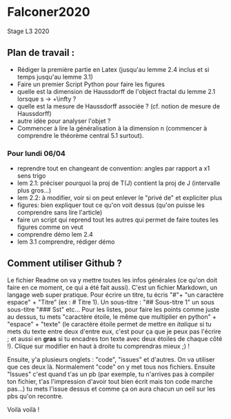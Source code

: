 # Falconer2020
Stage L3 2020

## Plan de travail :

* Rédiger la première partie en Latex (jusqu'au lemme 2.4 inclus et si temps jusqu'au lemme 3.1)
* Faire un premier Script Python pour faire les figures
* quelle est la dimension de Haussdorff de l'object fractal du lemme 2.1 lorsque s -> +\infty ?
* quelle est la mesure de Haussdorff associée ? (cf. notion de mesure de Haussdorff)
* autre idée pour analyser l'objet ?
* Commencer à lire la généralisation à la dimension n (commencer à comprendre le théorème central 5.1 surtout).

### Pour lundi 06/04

* reprendre tout en changeant de convention: angles par rapport a x1 sens trigo
* lem 2.1: préciser pourquoi la proj de T(J) contient la proj de J (intervalle plus gros...)
* lem 2.2: à modifier, voir si on peut enlever le "privé de" et expliciter plus
* figures: bien expliquer tout ce qu'on voit dessus (qu'on puisse les comprendre sans lire l'article)
* faire un script qui reprend tout les autres qui permet de faire toutes les figures comme on veut
* comprendre démo lem 2.4
* lem 3.1 comprendre, rédiger démo

## Comment utiliser Github ?

Le fichier Readme on va y mettre toutes les infos générales (ce qu'on doit faire en ce moment, ce qui a été fait aussi). C'est un fichier Markdown, un langage web super pratique. Pour écrire un titre, tu écris "#"+ "un caractère espace" + "Titre" (ex : # Titre 1). Un sous-titre : "## Sous-titre 1" un sous sous-titre "### Sst" etc...
Pour les listes, pour faire les points comme juste au dessus, tu mets "caractère étoile, le même que multiplier en python" + "espace" + "texte" (le caractère étoile permet de mettre en *italique* si tu mets du texte entre deux d'entre eux, c'est pour ça que je peux pas l'écrire ; et aussi en **gras** si tu encadres ton texte avec deux étoiles de chaque côté !). Clique sur modifier en haut à droite tu comprendras mieux ;) !

Ensuite, y'a plusieurs onglets : "code", "issues" et d'autres. On va utiliser que ces deux là. Normalement "code" on y met tous nos fichiers. Ensuite "Issues" c'est quand t'as un pb (par exemple, tu n'arrives pas à compiler ton fichier, t'as l'impression d'avoir tout bien écrit mais ton code marche pas...) tu mets l'issue dessus et comme ça on aura chacun un oeil sur les pbs qu'on recontre.

Voilà voilà !
